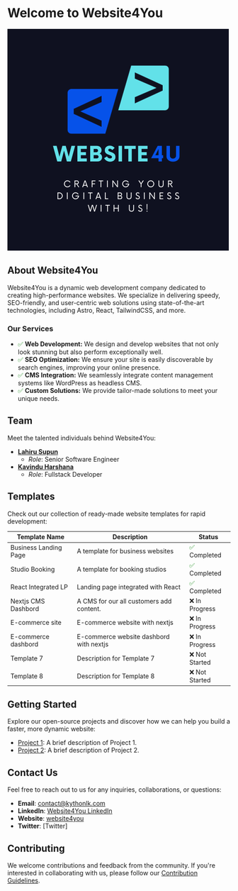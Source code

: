 # Welcome to Website4You

![Website4You Logo](./profile/website4u.png)

## About Website4You

Website4You is a dynamic web development company dedicated to creating high-performance websites. We specialize in delivering speedy, SEO-friendly, and user-centric web solutions using state-of-the-art technologies, including Astro, React, TailwindCSS, and more.

### Our Services

- <font color="green">:white_check_mark:</font> **Web Development:** We design and develop websites that not only look stunning but also perform exceptionally well.
- <font color="green">:white_check_mark:</font> **SEO Optimization:** We ensure your site is easily discoverable by search engines, improving your online presence.
- <font color="green">:white_check_mark:</font> **CMS Integration:** We seamlessly integrate content management systems like WordPress as headless CMS.
- <font color="green">:white_check_mark:</font> **Custom Solutions:** We provide tailor-made solutions to meet your unique needs.

## Team

Meet the talented individuals behind Website4You:

- [**Lahiru Supun**](link-to-template-1)
  - *Role*: Senior Software Engineer
- [**Kavindu Harshana**](https://twitter.com/Kythonlk)
  - *Role*: Fullstack Developer

## Templates

Check out our collection of ready-made website templates for rapid development:


| Template Name          | Description                       | Status          |
|------------------------|-----------------------------------|-----------------|
| Business Landing Page  | A template for business websites  | <font color="green">:white_check_mark:</font> Completed |
| Studio Booking         | A template for booking studios    | <font color="green">:white_check_mark:</font> Completed |
| React Integrated LP    | Landing page integrated with React | <font color="green">:white_check_mark:</font> Completed |
| Nextjs CMS Dashbord    | A CMS for our all customers add content. | :x: In Progress     |
| E-commerce site        | E-commerce website with nextjs | :x: In Progress     |
| E-commerce dashbord    | E-commerce website dashbord with nextjs | :x: In Progress    |
| Template 7             | Description for Template 7        | :x: Not Started     |
| Template 8             | Description for Template 8        | :x: Not Started     |

## Getting Started

Explore our open-source projects and discover how we can help you build a faster, more dynamic website:

- [Project 1](link-to-project-1): A brief description of Project 1.
- [Project 2](link-to-project-2): A brief description of Project 2.

## Contact Us

Feel free to reach out to us for any inquiries, collaborations, or questions:

- **Email**: contact@kythonlk.com
- **LinkedIn**: [Website4You LinkedIn](linkedin-link)
- **Website**: [website4you](https://www.dev.kythonlk.com)
- **Twitter**: [Twitter]

## Contributing

We welcome contributions and feedback from the community. If you're interested in collaborating with us, please follow our [Contribution Guidelines](link-to-contribution-guidelines).
